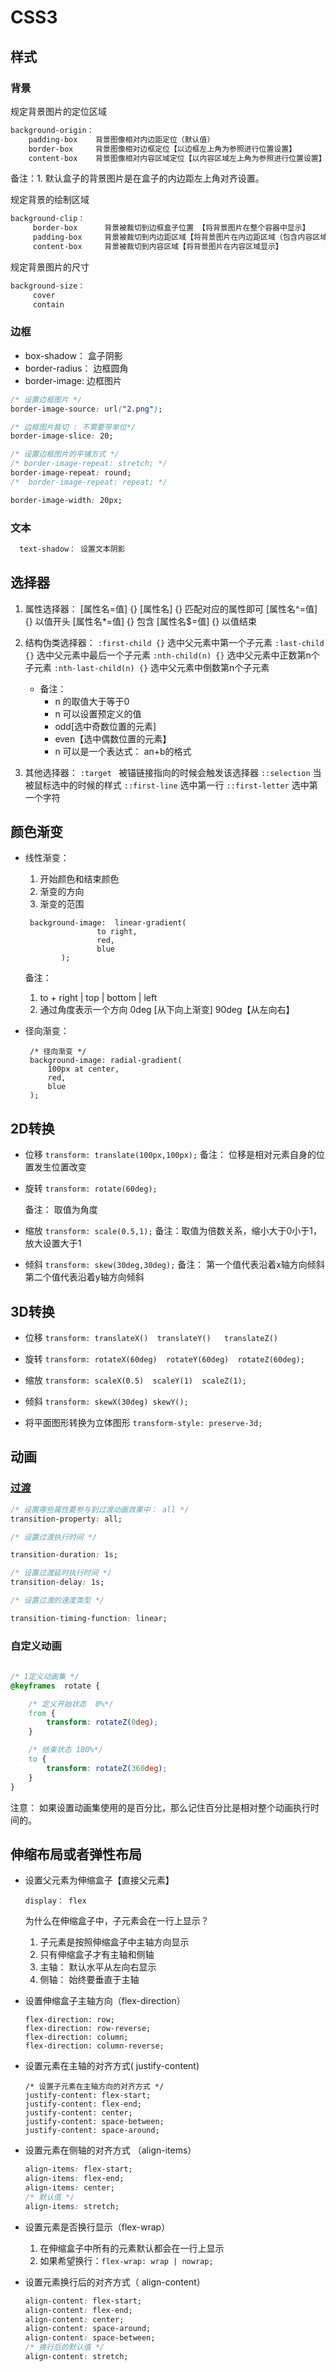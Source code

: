 # CSS3

## 样式

### 背景

规定背景图片的定位区域

```css
background-origin： 
    padding-box    背景图像相对内边距定位（默认值）
    border-box	   背景图像相对边框定位【以边框左上角为参照进行位置设置】
    content-box    背景图像相对内容区域定位【以内容区域左上角为参照进行位置设置】
```

备注：1. 默认盒子的背景图片是在盒子的内边距左上角对齐设置。

规定背景的绘制区域

```css
background-clip： 
	 border-box	 	 背景被裁切到边框盒子位置 【将背景图片在整个容器中显示】
	 padding-box	 背景被裁切到内边距区域【将背景图片在内边距区域（包含内容区域）显示】
	 content-box	 背景被裁切到内容区域【将背景图片在内容区域显示】
```

规定背景图片的尺寸

```css
background-size：
	 cover
	 contain
```



### 边框

+ box-shadow：      盒子阴影
+ border-radius：   边框圆角
+ border-image:	  边框图片

```css
/* 设置边框图片 */
border-image-source: url("2.png");

/* 边框图片裁切 : 不需要带单位*/
border-image-slice: 20;

/* 设置边框图片的平铺方式 */
/* border-image-repeat: stretch; */
border-image-repeat: round;
/*  border-image-repeat: repeat; */

border-image-width: 20px;
```

### 文本

```css
  text-shadow： 设置文本阴影		
```

## 选择器
1. 属性选择器： 
    [属性名=值] {}
    [属性名] {}	   匹配对应的属性即可
    [属性名^=值] {}    以值开头
    [属性名*=值] {}    包含
    [属性名$=值] {}	   以值结束
    
2. 结构伪类选择器：
	   `:first-child {}`     选中父元素中第一个子元素
	 `:last-child {}`	  选中父元素中最后一个子元素
	 `:nth-child(n) {}`    选中父元素中正数第n个子元素
	 `:nth-last-child(n) {}`    选中父元素中倒数第n个子元素
	+ 备注：
	  - n 的取值大于等于0
	  - n 可以设置预定义的值
	  - odd[选中奇数位置的元素] 
	  - even【选中偶数位置的元素】
	  - n 可以是一个表达式： an+b的格式
	
 3. 其他选择器：
	`:target `         被锚链接指向的时候会触发该选择器
	`::selection`	     当被鼠标选中的时候的样式
	`::first-line`	 选中第一行
	`::first-letter`	 选中第一个字符

## 颜色渐变

+ 线性渐变：
    1. 开始颜色和结束颜色
    2. 渐变的方向
    3. 渐变的范围
    
    ```
     background-image:  linear-gradient(
    	            to right,
    	            red,
    	            blue
    		);
    ```
    
    备注：
    1. to + right | top | bottom | left 
    2. 通过角度表示一个方向
          0deg [从下向上渐变] 
          90deg【从左向右】

+ 径向渐变：
  ```
   /* 径向渐变 */
   background-image: radial-gradient(
       100px at center,
       red,
       blue
   );
  ```
  
  

## 2D转换

- 位移
  	  `transform: translate(100px,100px);`
  备注： 位移是相对元素自身的位置发生位置改变

- 旋转
  		`transform: rotate(60deg);`

  备注： 取值为角度 
- 缩放
  	   `transform: scale(0.5,1);`
   备注：取值为倍数关系，缩小大于0小于1，放大设置大于1
  
- 倾斜
  	   `transform: skew(30deg,30deg);`
  备注：
  	第一个值代表沿着x轴方向倾斜
  	第二个值代表沿着y轴方向倾斜

## 3D转换

- 位移 `transform: translateX()  translateY()   translateZ()`

- 旋转 `transform: rotateX(60deg)  rotateY(60deg)  rotateZ(60deg);`

- 缩放 `transform: scaleX(0.5)  scaleY(1)  scaleZ(1);`
- 倾斜 `transform: skewX(30deg) skewY();`

- 将平面图形转换为立体图形 `transform-style: preserve-3d;`
  	


## 动画

### [过渡]( https://www.cnblogs.com/afighter/p/5731293.html)

```css
/* 设置哪些属性要参与到过渡动画效果中： all */
transition-property: all;

/* 设置过渡执行时间 */

transition-duration: 1s;

/* 设置过渡延时执行时间 */
transition-delay: 1s;

/* 设置过渡的速度类型 */

transition-timing-function: linear;
```

### 自定义动画

```css
  
/* 1定义动画集 */
@keyframes  rotate {

    /* 定义开始状态  0%*/
    from {
        transform: rotateZ(0deg);
    }

    /* 结束状态 100%*/
    to {
        transform: rotateZ(360deg);
    }
}

```

 注意：
		 如果设置动画集使用的是百分比，那么记住百分比是相对整个动画执行时间的。

## 伸缩布局或者弹性布局

+ 设置父元素为伸缩盒子【直接父元素】

  ```
  display： flex
  ```

  为什么在伸缩盒子中，子元素会在一行上显示？

  1. 子元素是按照伸缩盒子中主轴方向显示
  2. 只有伸缩盒子才有主轴和侧轴
  3. 主轴： 默认水平从左向右显示
  4. 侧轴： 始终要垂直于主轴	

+ 设置伸缩盒子主轴方向（flex-direction）

  ```
  flex-direction: row;
  flex-direction: row-reverse;
  flex-direction: column;
  flex-direction: column-reverse;
  ```

+ 设置元素在主轴的对齐方式( justify-content)

  ```
  /* 设置子元素在主轴方向的对齐方式 */
  justify-content: flex-start;
  justify-content: flex-end;
  justify-content: center;
  justify-content: space-between;
  justify-content: space-around;
  ```

+ 设置元素在侧轴的对齐方式 （align-items）		

  ```css
  align-items: flex-start;
  align-items: flex-end;
  align-items: center;
  /* 默认值 */
  align-items: stretch;
  ```

+ 设置元素是否换行显示（flex-wrap）
  1. 在伸缩盒子中所有的元素默认都会在一行上显示
  2. 如果希望换行：`flex-wrap: wrap | nowrap;`

+ 设置元素换行后的对齐方式（ align-content）

  ```css
  align-content: flex-start;
  align-content: flex-end;
  align-content: center;
  align-content: space-around;
  align-content: space-between;
  /* 换行后的默认值 */
  align-content: stretch;
  ```

  



